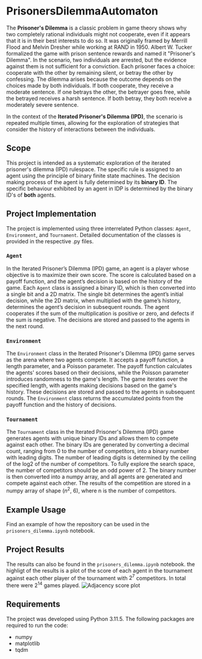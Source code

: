 PrisonersDilemmaAutomaton
=========================
The **Prisoner's Dilemma** is a classic problem in game theory shows why two completely rational individuals might not cooperate, even if it appears that it is in their best interests to do so. It was originally framed by Merrill Flood and Melvin Dresher while working at RAND in 1950. Albert W. Tucker formalized the game with prison sentence rewards and named it "Prisoner's Dilemma". In the scenario, two individuals are arrested, but the evidence against them is not sufficient for a conviction. Each prisoner faces a choice: cooperate with the other by remaining silent, or betray the other by confessing. The dilemma arises because the outcome depends on the choices made by both individuals. If both cooperate, they receive a moderate sentence. If one betrays the other, the betrayer goes free, while the betrayed receives a harsh sentence. If both betray, they both receive a moderately severe sentence.

In the context of the **Iterated Prisoner's Dilemma (IPD)**, the scenario is repeated multiple times, allowing for the exploration of strategies that consider the history of interactions between the individuals.


Scope
-----

This project is intended as a systematic exploration of the iterated prisoner's dilemma (IPD) rulespace. The specific rule is assigned to an agent using the principle of binary finite state machines. The decision making process of the agent is fully determined by its **binary ID**. The specific behaviour exhibited by an agent in IDP is determined by the binary ID's of **both** agents. 

Project Implementation
----------------------

The project is implemented using three interrelated Python classes: `Agent`, `Environment`, and `Tournament`. Detailed documentation of the classes is provided in the respective .py files. 

### `Agent`
In the Iterated Prisoner’s Dilemma (IPD) game, an agent is a player whose objective is to maximize their own score. The score is calculated based on a payoff function, and the agent’s decision is based on the history of the game. Each `Agent` class is assigned a binary ID, which is then converted into a single bit and a 2D matrix. The single bit determines the agent’s initial decision, while the 2D matrix, when multiplied with the game’s history, determines the agent’s decision in subsequent rounds. The agent cooperates if the sum of the multiplication is positive or zero, and defects if the sum is negative. The decisions are stored and passed to the agents in the next round.

### `Environment`
The `Environment` class in the Iterated Prisoner's Dilemma (IPD) game serves as the arena where two agents compete. It accepts a payoff function, a length parameter, and a Poisson parameter. The payoff function calculates the agents' scores based on their decisions, while the Poisson parameter introduces randomness to the game's length. The game iterates over the specified length, with agents making decisions based on the game's history. These decisions are stored and passed to the agents in subsequent rounds. The `Environment` class returns the accumulated points from the payoff function and the history of decisions.

### `Tournament`
The `Tournament` class in the Iterated Prisoner's Dilemma (IPD) game generates agents with unique binary IDs and allows them to compete against each other. The binary IDs are generated by converting a decimal count, ranging from 0 to the number of competitors, into a binary number with leading digits. The number of leading digits is determined by the ceiling of the log2 of the number of competitors. To fully explore the search space, the number of competitors should be an odd power of 2. The binary number is then converted into a numpy array, and all agents are generated and compete against each other. The results of the competition are stored in a numpy array of shape ($n^2$, 6), where n is the number of competitors.

Example Usage
-------------
Find an example of how the repository can be used in the `prisoners_dilemma.ipynb` notebook.

Project Results
---------------
The results can also be found in the `prisoners_dilemma.ipynb` notebook.
the highligt of the results is a plot of the score of each agent in the tournament against each other player of the tournament with $2^7$ competitors. In total there were $2^{14}$ games played.
![Adjacency score plot](./assets/prisoners_dilemma.png)

Requirements
------------
The project was developed using Python 3.11.5. The following packages are required to run the code:
- numpy
- matplotlib
- tqdm
